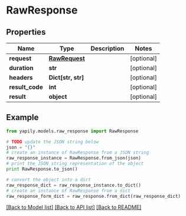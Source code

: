 # RawResponse


## Properties

Name | Type | Description | Notes
------------ | ------------- | ------------- | -------------
**request** | [**RawRequest**](RawRequest.md) |  | [optional] 
**duration** | **str** |  | [optional] 
**headers** | **Dict[str, str]** |  | [optional] 
**result_code** | **int** |  | [optional] 
**result** | **object** |  | [optional] 

## Example

```python
from yapily.models.raw_response import RawResponse

# TODO update the JSON string below
json = "{}"
# create an instance of RawResponse from a JSON string
raw_response_instance = RawResponse.from_json(json)
# print the JSON string representation of the object
print RawResponse.to_json()

# convert the object into a dict
raw_response_dict = raw_response_instance.to_dict()
# create an instance of RawResponse from a dict
raw_response_form_dict = raw_response.from_dict(raw_response_dict)
```
[[Back to Model list]](../README.md#documentation-for-models) [[Back to API list]](../README.md#documentation-for-api-endpoints) [[Back to README]](../README.md)


